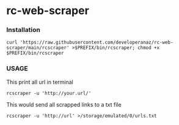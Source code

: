 # rc-web-scraper

### Installation
``` 
curl 'https://raw.githubusercontent.com/developeranaz/rc-web-scraper/main/rcscraper' >$PREFIX/bin/rcscraper; chmod +x $PREFIX/bin/rcscraper 
```

### USAGE
This print all url in terminal
```
rcscraper -u 'http://your.url/'
```

This would send all scrapped links to a txt file

```
rcscraper -u 'http://url' >/storage/emulated/0/urls.txt
```
